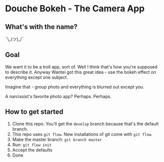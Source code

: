 # Douche Bokeh - The Camera App

## What's with the name?

¯\\\_(ツ)\_/¯

## Goal

We want it to be a troll app, sort of. Well I think that's how you're supposed
to describe it. Anyway Wantei got this great idea - use the bokeh effect on everything
except one subject.

Imagine that - group photo and everything is blurred out except you.

A narcissist's favorite photo app? Perhaps. Perhaps.

## How to get started

1. Clone this repo. You'll get the `develop` branch because that's the default branch.
2. This repo uses `git flow`. New installations of git come with `git flow`.
3. Make the master branch: `git branch master`
4. Run: `git flow init`
5. Accept the defaults
6. Done

